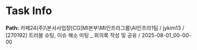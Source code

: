# Task Info

**Path:** 카페24(주)\본사사업장\[CG]MI본부\MI인프라그룹\AI인프라1팀 / jykim13 / [270192] 트러블 슈팅, 이슈 해소 미팅 _ 회의록 작성 및 공유 / 2025-08-01_00-00-00

